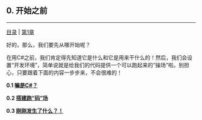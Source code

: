 ## 0. 开始之前
<hr>

[目录](/zh-Contents.md) | [第1章](../Chatper_1/zh-Chp_1.md)

好的，那么，我们要先从哪开始呢？

在用C#之前，我们肯定得先知道它是什么和它是用来干什么的！然后，我们会设置“开发环境”，简单说就是给我们的代码提供一个可以跑起来的“操场”啦。别担心，只要跟着下面的内容一步步来，不会很难的！

**0.1 [嘛是C#？](./Lesson0_1/zh-L0_1.md)**

**0.2 [搭建跑“码”场](./Lesson0_2/zh-L0_2.md)**

**0.3 [刚刚发生了什么？！](./Lesson0_3/zh-L0_3.md)**